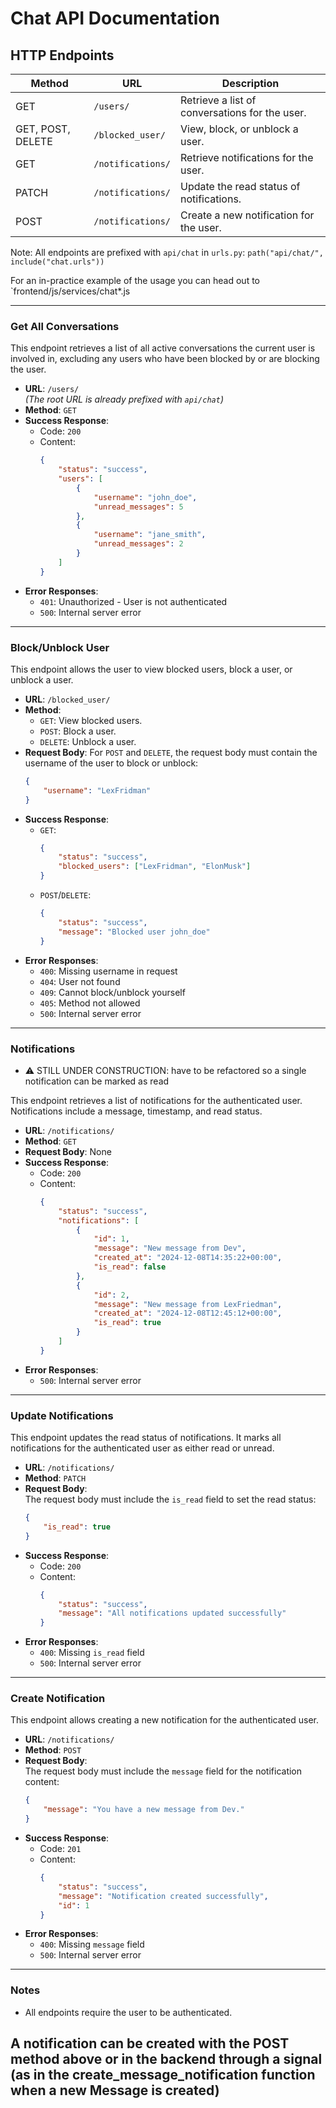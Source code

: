 # Chat API Documentation

## HTTP Endpoints

| Method | URL                    | Description                                           |
|--------|------------------------|-------------------------------------------------------|
| GET    | `/users/`              | Retrieve a list of conversations for the user.        |
| GET, POST, DELETE | `/blocked_user/` | View, block, or unblock a user.                       |
| GET    | `/notifications/`      | Retrieve notifications for the user.                  |
| PATCH  | `/notifications/`      | Update the read status of notifications.              |
| POST   | `/notifications/`      | Create a new notification for the user.               | 

Note: All endpoints are prefixed with `api/chat` in `urls.py`: `path("api/chat/", include("chat.urls"))`

For an in-practice example of the usage you can head out to `frontend/js/services/chat*.js

---

### Get All Conversations

This endpoint retrieves a list of all active conversations the current user is involved in, excluding any users who have been blocked by or are blocking the user.

- **URL**: `/users/`  
  *(The root URL is already prefixed with `api/chat`)*
- **Method**: `GET`
- **Success Response**:
  - Code: `200`
  - Content:
    ```json
    {
        "status": "success",
        "users": [
            {
                "username": "john_doe",
                "unread_messages": 5
            },
            {
                "username": "jane_smith",
                "unread_messages": 2
            }
        ]
    }
    ```
- **Error Responses**:
  - `401`: Unauthorized - User is not authenticated
  - `500`: Internal server error

---

### Block/Unblock User

This endpoint allows the user to view blocked users, block a user, or unblock a user.

- **URL**: `/blocked_user/`  
- **Method**: 
  - `GET`: View blocked users.
  - `POST`: Block a user.
  - `DELETE`: Unblock a user.
- **Request Body**: For `POST` and `DELETE`, the request body must contain the username of the user to block or unblock:
  ```json
  {
      "username": "LexFridman"
  }
  ```
- **Success Response**:
  - `GET`: 
    ```json
    {
        "status": "success",
        "blocked_users": ["LexFridman", "ElonMusk"]
    }
    ```
  - `POST`/`DELETE`:
    ```json
    {
        "status": "success",
        "message": "Blocked user john_doe"
    }
    ```
- **Error Responses**:
  - `400`: Missing username in request
  - `404`: User not found
  - `409`: Cannot block/unblock yourself
  - `405`: Method not allowed
  - `500`: Internal server error

---

### Notifications
- ⚠️ STILL UNDER CONSTRUCTION: have to be refactored so a single notification can be marked as read

This endpoint retrieves a list of notifications for the authenticated user. Notifications include a message, timestamp, and read status.

- **URL**: `/notifications/`  
- **Method**: `GET`
- **Request Body**: None
- **Success Response**:
  - Code: `200`
  - Content:
    ```json
    {
        "status": "success",
        "notifications": [
            {
                "id": 1,
                "message": "New message from Dev",
                "created_at": "2024-12-08T14:35:22+00:00",
                "is_read": false
            },
            {
                "id": 2,
                "message": "New message from LexFriedman",
                "created_at": "2024-12-08T12:45:12+00:00",
                "is_read": true
            }
        ]
    }
    ```
- **Error Responses**:
  - `500`: Internal server error

---

### Update Notifications 

This endpoint updates the read status of notifications. It marks all notifications for the authenticated user as either read or unread.

- **URL**: `/notifications/`  
- **Method**: `PATCH`
- **Request Body**:  
  The request body must include the `is_read` field to set the read status:
  ```json
  {
      "is_read": true
  }
  ```
- **Success Response**:
  - Code: `200`
  - Content:
    ```json
    {
        "status": "success",
        "message": "All notifications updated successfully"
    }
    ```
- **Error Responses**:
  - `400`: Missing `is_read` field
  - `500`: Internal server error

---

### Create Notification

This endpoint allows creating a new notification for the authenticated user.

- **URL**: `/notifications/`  
- **Method**: `POST`
- **Request Body**:  
  The request body must include the `message` field for the notification content:
  ```json
  {
      "message": "You have a new message from Dev."
  }
  ```
- **Success Response**:
  - Code: `201`
  - Content:
    ```json
    {
        "status": "success",
        "message": "Notification created successfully",
        "id": 1
    }
    ```
- **Error Responses**:
  - `400`: Missing `message` field
  - `500`: Internal server error

---

### Notes

- All endpoints require the user to be authenticated.

## A notification can be created with the POST method above or in the backend through a signal (as in the create_message_notification function when a new Message is created)




